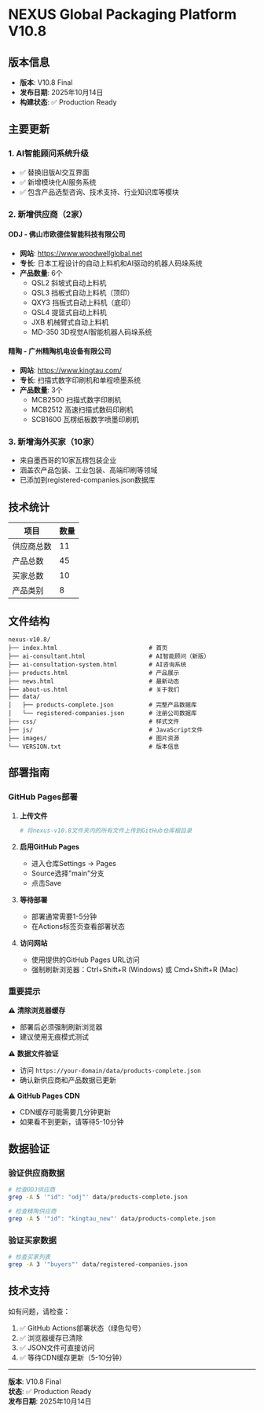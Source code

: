 # NEXUS Global Packaging Platform V10.8

## 版本信息
- **版本**: V10.8 Final
- **发布日期**: 2025年10月14日
- **构建状态**: ✅ Production Ready

## 主要更新

### 1. AI智能顾问系统升级
- ✅ 替换旧版AI交互界面
- ✅ 新增模块化AI服务系统
- ✅ 包含产品选型咨询、技术支持、行业知识库等模块

### 2. 新增供应商（2家）

#### ODJ - 佛山市欧德佳智能科技有限公司
- **网站**: https://www.woodwellglobal.net
- **专长**: 日本工程设计的自动上料机和AI驱动的机器人码垛系统
- **产品数量**: 6个
  - QSL2 斜坡式自动上料机
  - QSL3 挡板式自动上料机（顶印）
  - QXY3 挡板式自动上料机（底印）
  - QSL4 提篮式自动上料机
  - JXB 机械臂式自动上料机
  - MD-350 3D视觉AI智能机器人码垛系统

#### 精陶 - 广州精陶机电设备有限公司
- **网站**: https://www.kingtau.com/
- **专长**: 扫描式数字印刷机和单程喷墨系统
- **产品数量**: 3个
  - MCB2500 扫描式数字印刷机
  - MCB2512 高速扫描式数码印刷机
  - SCB1600 瓦楞纸板数字喷墨印刷机

### 3. 新增海外买家（10家）
- 来自墨西哥的10家瓦楞包装企业
- 涵盖农产品包装、工业包装、高端印刷等领域
- 已添加到registered-companies.json数据库

## 技术统计

| 项目 | 数量 |
|------|------|
| 供应商总数 | 11 |
| 产品总数 | 45 |
| 买家总数 | 10 |
| 产品类别 | 8 |

## 文件结构

```
nexus-v10.8/
├── index.html                          # 首页
├── ai-consultant.html                  # AI智能顾问（新版）
├── ai-consultation-system.html         # AI咨询系统
├── products.html                       # 产品展示
├── news.html                           # 最新动态
├── about-us.html                       # 关于我们
├── data/
│   ├── products-complete.json          # 完整产品数据库
│   └── registered-companies.json       # 注册公司数据库
├── css/                                # 样式文件
├── js/                                 # JavaScript文件
├── images/                             # 图片资源
└── VERSION.txt                         # 版本信息
```

## 部署指南

### GitHub Pages部署

1. **上传文件**
   ```bash
   # 将nexus-v10.8文件夹内的所有文件上传到GitHub仓库根目录
   ```

2. **启用GitHub Pages**
   - 进入仓库Settings → Pages
   - Source选择"main"分支
   - 点击Save

3. **等待部署**
   - 部署通常需要1-5分钟
   - 在Actions标签页查看部署状态

4. **访问网站**
   - 使用提供的GitHub Pages URL访问
   - 强制刷新浏览器：Ctrl+Shift+R (Windows) 或 Cmd+Shift+R (Mac)

### 重要提示

⚠️ **清除浏览器缓存**
- 部署后必须强制刷新浏览器
- 建议使用无痕模式测试

⚠️ **数据文件验证**
- 访问 `https://your-domain/data/products-complete.json`
- 确认新供应商和产品数据已更新

⚠️ **GitHub Pages CDN**
- CDN缓存可能需要几分钟更新
- 如果看不到更新，请等待5-10分钟

## 数据验证

### 验证供应商数据
```bash
# 检查ODJ供应商
grep -A 5 '"id": "odj"' data/products-complete.json

# 检查精陶供应商
grep -A 5 '"id": "kingtau_new"' data/products-complete.json
```

### 验证买家数据
```bash
# 检查买家列表
grep -A 3 '"buyers"' data/registered-companies.json
```

## 技术支持

如有问题，请检查：
1. ✅ GitHub Actions部署状态（绿色勾号）
2. ✅ 浏览器缓存已清除
3. ✅ JSON文件可直接访问
4. ✅ 等待CDN缓存更新（5-10分钟）

---

**版本**: V10.8 Final  
**状态**: ✅ Production Ready  
**发布日期**: 2025年10月14日
